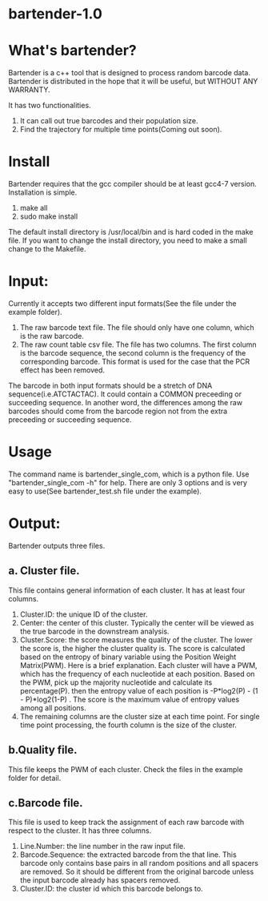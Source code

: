# bartender-1.0

# What's bartender?

Bartender is a c++ tool that is designed to process random barcode data. Bartender is distributed in the hope that it will be useful, but WITHOUT ANY WARRANTY.

It has two functionalities. 

1. It can call out true barcodes and their population size.
2. Find the trajectory for multiple time points(Coming out soon).

# Install
 Bartender requires that the gcc compiler should be at least gcc4-7 version. Installation is simple.
 1. make all
 2. sudo make install

The default install directory is /usr/local/bin and is hard coded in the make file. If you want to change the install directory, you need to make a small change to the Makefile.

# Input:
 Currently it accepts two different input formats(See the file under the example folder). 
  1. The raw barcode text file. The file should only have one column, which is the raw barcode. 
  2. The raw count table csv file. The file has two columns. The first column is the barcode sequence, the second column is the frequency of the corresponding barcode. This format is used for the case that the PCR effect has been removed.

The barcode in both input formats should be a stretch of DNA sequence(i.e.ATCTACTAC). It could contain a COMMON preceeding or succeeding sequence. In another word, the differences among the raw barcodes should come from the barcode region not from the extra preceeding or succeeding sequence.

# Usage

The command name is bartender_single_com, which is a python file. Use "bartender_single_com -h" for help. There are only 3 options and is very easy to use(See bartender_test.sh file under the example).

# Output:
Bartender outputs three files. 

## a. Cluster file.
   
This file contains general information of each cluster. It has at least four columns.
  1. Cluster.ID: the unique ID of the cluster.
  2. Center: the center of this cluster. Typically the center will be viewed as the true barcode in the downstream analysis.
  3. Cluster.Score: the score measures the quality of the cluster. The lower the score is, the higher the cluster quality is. The score is calculated based on the entropy of binary variable using the Position Weight Matrix(PWM). Here is a brief explanation. Each cluster will have a PWM, which has the frequency of each nucleotide at each position. Based on the PWM, pick up the majority nucleotide and calculate its percentage(P). then the entropy value of each position is -P*log2(P) - (1 - P)*log2(1-P) . The score is the maximum value of entropy values among all positions.
  4. The remaining columns are the cluster size at each time point. For single time point processing, the fourth column is the size of the cluster.

## b.Quality file.

This file keeps the PWM of each cluster. Check the files in the example folder for detail.

## c.Barcode file.

This file is used to keep track the assignment of each raw barcode with respect to the cluster. It has three columns.
  1. Line.Number: the line number in the raw input file.
  2. Barcode.Sequence: the extracted barcode from the that line. This barcode only contains base pairs in all random positions and all spacers are removed. So it should be different from the original barcode unless the input barcode already has spacers removed.
  3. Cluster.ID: the cluster id which this barcode belongs to.
